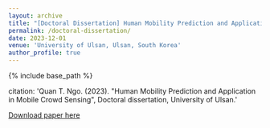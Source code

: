 ```yaml
---
layout: archive
title: "[Doctoral Dissertation] Human Mobility Prediction and Application in Mobile Crowd Sensing"
permalink: /doctoral-dissertation/
date: 2023-12-01
venue: 'University of Ulsan, Ulsan, South Korea'
author_profile: true
---
```

{% include base_path %}

citation: 'Quan T. Ngo. (2023). "Human Mobility Prediction and Application in Mobile Crowd Sensing", Doctoral dissertation, University of Ulsan.'

[Download paper here](https://ulsan.dcollection.net/public_resource/pdf/200000728540_20240226102652.pdf)
